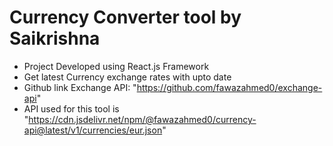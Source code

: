 <!-- # React + Vite

This template provides a minimal setup to get React working in Vite with HMR and some ESLint rules.

Currently, two official plugins are available:

- [@vitejs/plugin-react](https://github.com/vitejs/vite-plugin-react/blob/main/packages/plugin-react/README.md) uses [Babel](https://babeljs.io/) for Fast Refresh
- [@vitejs/plugin-react-swc](https://github.com/vitejs/vite-plugin-react-swc) uses [SWC](https://swc.rs/) for Fast Refresh -->


# Currency Converter tool by Saikrishna

- Project Developed using React.js Framework
- Get latest Currency exchange rates with upto date
- Github link Exchange API: "https://github.com/fawazahmed0/exchange-api"
- API used for this tool is "https://cdn.jsdelivr.net/npm/@fawazahmed0/currency-api@latest/v1/currencies/eur.json"